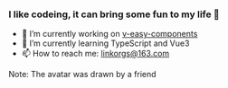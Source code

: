 ### I like codeing, it can bring some fun to my life 👋

- 🔭 I’m currently working on [v-easy-components](https://github.com/Linkontoask/v-easy-components)
- 🌱 I’m currently learning TypeScript and Vue3
- 📫 How to reach me: linkorgs@163.com

Note: The avatar was drawn by a friend

